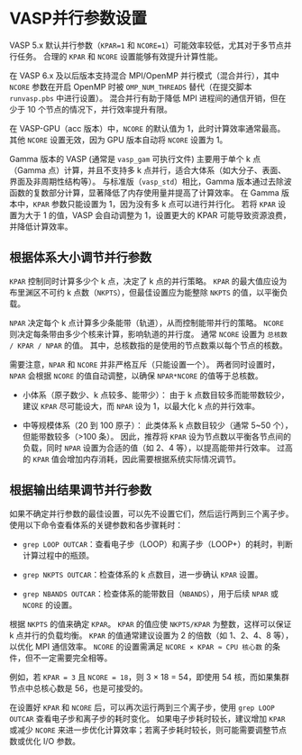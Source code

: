 # VASP并行参数设置

VASP 5.x 默认并行参数（`KPAR=1` 和 `NCORE=1`）可能效率较低，尤其对于多节点并行任务。
合理的 `KPAR` 和 `NCORE` 设置能够有效提升计算性能。

在 VASP 6.x 及以后版本支持混合 MPI/OpenMP 并行模式（混合并行），其中 `NCORE` 参数在开启 OpenMP 时被 `OMP_NUM_THREADS` 替代（在提交脚本 `runvasp.pbs` 中进行设置）。
混合并行有助于降低 MPI 进程间的通信开销，但在少于 10 个节点的情况下，并行效率提升有限。

在 VASP-GPU（acc 版本）中，`NCORE` 的默认值为 1，此时计算效率通常最高。
其他 `NCORE` 设置无效，因为 GPU 版本自动将 `NCORE` 设置为 1。

Gamma 版本的 VASP (通常是 `vasp_gam` 可执行文件) 主要用于单个 k 点（Gamma 点）计算，并且不支持多 k 点并行，适合大体系（如大分子、表面、界面及非周期性结构等）。
与标准版（`vasp_std`）相比，Gamma 版本通过去除波函数的复数部分计算，显著降低了内存使用量并提高了计算效率。
在 Gamma 版本中，`KPAR` 参数只能设置为 1，因为没有多 k 点可以进行并行化。
若将 `KPAR` 设置为大于 1 的值，VASP 会自动调整为 1，设置更大的 KPAR 可能导致资源浪费，并降低计算效率。

## 根据体系大小调节并行参数

`KPAR` 控制同时计算多少个 k 点，决定了 k 点的并行策略。
`KPAR` 的最大值应设为布里渊区不可约 k 点数（`NKPTS`），但最佳设置应为能整除 `NKPTS` 的值，以平衡负载。

`NPAR` 决定每个 k 点计算多少条能带（轨道），从而控制能带并行的策略。
`NCORE` 则决定每条带由多少个核来计算，影响轨道的并行度。
通常 `NCORE` 设置为 `总核数 / KPAR / NPAR` 的值。
其中，总核数指的是使用的节点数乘以每个节点的核数。

需要注意，`NPAR` 和 `NCORE` 并非严格互斥（只能设置一个）。
两者同时设置时，`NPAR` 会根据 `NCORE` 的值自动调整，以确保 `NPAR*NCORE` 的值等于总核数。


- 小体系（原子数少、k 点较多、能带少）：
由于 k 点数目较多而能带数较少，建议 `KPAR` 尽可能设大，而 `NPAR` 设为 1，以最大化 k 点的并行效率。

- 中等规模体系（20 到 100 原子）：
此类体系 k 点数目较少（通常 5~50 个），但能带数较多（>100 条）。
因此，推荐将 `KPAR` 设为节点数以平衡各节点间的负载，同时 `NPAR` 设置为合适的值（如 2、4 等），以提高能带并行效率。
过高的 `KPAR` 值会增加内存消耗，因此需要根据系统实际情况调节。

## 根据输出结果调节并行参数

如果不确定并行参数的最佳设置，可以先不设置它们，然后运行两到三个离子步。
使用以下命令查看体系的关键参数和各步骤耗时：

- `grep LOOP OUTCAR`：查看电子步（LOOP）和离子步（LOOP+）的耗时，判断计算过程中的瓶颈。

- `grep NKPTS OUTCAR`：检查体系的 k 点数目，进一步确认 `KPAR` 设置。

- `grep NBANDS OUTCAR`：检查体系的能带数目（`NBANDS`），用于后续 `NPAR` 或 `NCORE` 的设置。

根据 `NKPTS` 的值来确定 `KPAR`。
`KPAR` 的值应使 `NKPTS/KPAR` 为整数，这样可以保证 k 点并行的负载均衡。
`KPAR` 的值通常建议设置为 2 的倍数（如 1、2、4、8 等），以优化 MPI 通信效率。
`NCORE` 的设置需满足 `NCORE × KPAR ≈ CPU 核心数` 的条件，但不一定需要完全相等。

例如，若 `KPAR = 3` 且 `NCORE = 18`，则 3 × 18 = 54，即使用 54 核，而如果集群节点中总核心数是 56，也是可接受的。

在设置好 `KPAR` 和 `NCORE` 后，可以再次运行两到三个离子步，使用 `grep LOOP OUTCAR` 查看电子步和离子步的耗时变化。
如果电子步耗时较长，建议增加 `KPAR` 或减少 `NCORE` 来进一步优化计算效率；若离子步耗时较长，则可能需要调整节点数或优化 I/O 参数。